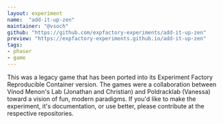 ```yaml
---
layout: experiment
name:  "add-it-up-zen"
maintainer: "@vsoch"
github: "https://github.com/expfactory-experiments/add-it-up-zen"
preview: "https://expfactory-experiments.github.io/add-it-up-zen"
tags:
- phaser
- game
---
```


This was a legacy game that has been ported into its Experiment Factory Reproducible Container version. The games were a collaboration between Vinod Menon's Lab (Jonathan and Christian) and Poldracklab (Vanessa) toward a vision of fun, modern paradigms. If you'd like to make the experiment, it's documentation, or use better, please contribute at the respective repositories.
